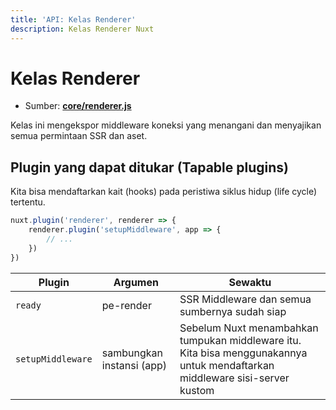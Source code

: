 ```yaml
---
title: 'API: Kelas Renderer'
description: Kelas Renderer Nuxt
---
```


# Kelas Renderer

- Sumber: **[core/renderer.js](https://github.com/nuxt/nuxt.js/blob/dev/lib/core/renderer.js)**

Kelas ini mengekspor middleware koneksi yang menangani dan menyajikan semua permintaan SSR dan aset.

## Plugin yang dapat ditukar (Tapable plugins)

Kita bisa mendaftarkan kait (hooks) pada peristiwa siklus hidup (life cycle) tertentu.

```js
nuxt.plugin('renderer', renderer => {
    renderer.plugin('setupMiddleware', app => {
        // ...
    })
})
```

Plugin | Argumen | Sewaktu
--- | --- | ---
`ready` | pe-render | SSR Middleware dan semua sumbernya sudah siap
`setupMiddleware` | sambungkan instansi (app) | Sebelum Nuxt menambahkan tumpukan middleware itu. Kita bisa menggunakannya untuk mendaftarkan middleware sisi-server kustom
